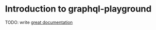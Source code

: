# Introduction to graphql-playground

TODO: write [great documentation](http://jacobian.org/writing/what-to-write/)

